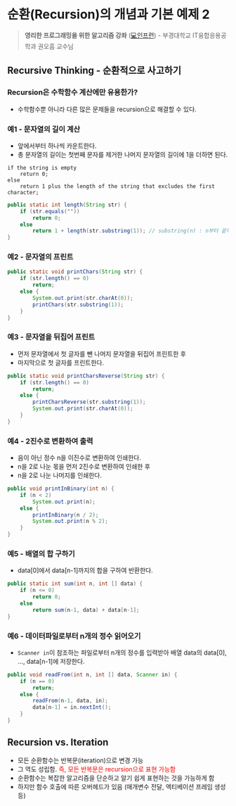 # 순환(Recursion)의 개념과 기본 예제 2

> **영리한 프로그래밍을 위한 알고리즘 강좌** ([💻인프런](https://www.inflearn.com/course/%EC%95%8C%EA%B3%A0%EB%A6%AC%EC%A6%98-%EA%B0%95%EC%A2%8C)) - 부경대학교 IT융합응용공학과 권오흠 교수님

## Recursive Thinking - 순환적으로 사고하기

### Recursion은 수학함수 계산에만 유용한가?

-   수학함수뿐 아니라 다른 많은 문제들을 recursion으로 해결할 수 있다.

### 예1 - 문자열의 길이 계산

-   앞에서부터 하나씩 카운트한다.
-   총 문자열의 길이는 첫번째 문자를 제거한 나머지 문자열의 길이에 1을 더하면 된다.

```
if the string is empty
	return 0;
else
	return 1 plus the length of the string that excludes the first character;
```

```java
public static int length(String str) {
	if (str.equals(""))
		return 0;
	else
		return 1 + length(str.substring(1)); // substring(n) : n부터 끝까지의 문자열
}
```

### 예2 - 문자열의 프린트

```java
public static void printChars(String str) {
	if (str.length() == 0)
		return;
	else {
		System.out.print(str.charAt(0));
		printChars(str.substring(1));
	}
}
```

### 예3 - 문자열을 뒤집어 프린트

-   먼저 문자열에서 첫 글자를 뺀 나머지 문자열을 뒤집어 프린트한 후
-   마지막으로 첫 글자를 프린트한다.

```java
public static void printCharsReverse(String str) {
	if (str.length() == 0)
		return;
	else {
		printCharsReverse(str.substring(1));
		System.out.print(str.charAt(0));
	}
}
```

### 예4 - 2진수로 변환하여 출력

-   음이 아닌 정수 n을 이진수로 변환하여 인쇄한다.
-   n을 2로 나눈 몫을 먼저 2진수로 변환하여 인쇄한 후
-   n을 2로 나눈 나머지를 인쇄한다.

```java
public void printInBinary(int n) {
	if (n < 2)
		System.out.print(n);
	else {
		printInBinary(n / 2);
		System.out.print(n % 2);
	}
}
```

### 예5 - 배열의 합 구하기

-   data[0]에서 data[n-1]까지의 합을 구하여 반환한다.

```java
public static int sum(int n, int [] data) {
	if (n <= 0)
		return 0;
	else
		return sum(n-1, data) + data[n-1];
}
```

### 예6 - 데이터파일로부터 n개의 정수 읽어오기

-   `Scanner in`이 참조하는 파일로부터 n개의 정수를 입력받아 배열 data의 data[0], …, data[n-1]에 저장한다.

```java
public void readFrom(int n, int [] data, Scanner in) {
	if (n == 0)
		return;
	else {
		readFrom(n-1, data, in);
		data[n-1] = in.nextInt();
	}
}
```

## Recursion vs. Iteration

-   모든 순환함수는 반복문(iteration)으로 변경 가능
-   그 역도 성립함. <span style="color:red">즉, 모든 반복문은 recursion으로 표현 가능함</span>
-   순환함수는 복잡한 알고리즘을 단순하고 알기 쉽게 표현하는 것을 가능하게 함
-   하지만 함수 호출에 따른 오버헤드가 있음 (매개변수 전달, 액티베이션 프레임 생성 등)
